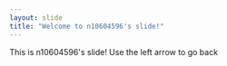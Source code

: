 ```yaml
---
layout: slide
title: "Welcome to n10604596's slide!"
---
```

This is n10604596's slide!
Use the left arrow to go back
